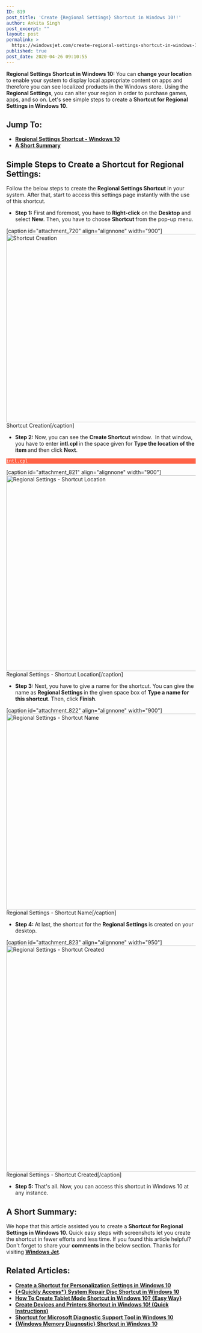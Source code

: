 ```yaml
---
ID: 819
post_title: 'Create {Regional Settings} Shortcut in Windows 10!!'
author: Ankita Singh
post_excerpt: ""
layout: post
permalink: >
  https://windowsjet.com/create-regional-settings-shortcut-in-windows-10-819/
published: true
post_date: 2020-04-26 09:10:55
---
```

<strong><span class="dropcap dropcap1">R</span></strong><strong>egional Settings Shortcut in Windows 10: </strong>You can <strong>change your location</strong> to enable your system to display local appropriate content on apps and therefore you can see localized products in the Windows store. Using the <strong>Regional Settings</strong>, you can alter your region in order to purchase games, apps, and so on. Let's see simple steps to create a <strong>Shortcut for Regional Settings in Windows 10</strong>.
<h2>Jump To:</h2>
<ul>
 	<li><a href="#1"><strong>Regional Settings Shortcut - Windows 10</strong></a></li>
 	<li><a href="#2"><strong>A Short Summary</strong></a></li>
</ul>
<h2 id="1">Simple Steps to Create a Shortcut for Regional Settings:</h2>
Follow the below steps to create the <strong>Regional </strong><strong>Settings</strong><strong> </strong><strong>Shortcut</strong> in your system. After that, start to access this settings page instantly with the use of this shortcut.
<ul>
 	<li><strong>Step 1:</strong> First and foremost, you have to<strong> Right-click</strong> on the <strong>Desktop</strong> and select <strong>New</strong>. Then, you have to choose <strong>Shortcut </strong>from the pop-up menu.</li>
</ul>
[caption id="attachment_720" align="alignnone" width="900"]<img class="size-full wp-image-720" src="https://windowsjet.com/wp-content/uploads/2020/04/shortcut.png" alt="Shortcut Creation" width="900" height="500" /> Shortcut Creation[/caption]
<ul>
 	<li><strong>Step 2: </strong>Now, you can see the <strong>Create Shortcut</strong> window.  In that window, you have to enter <strong>intl.cpl</strong><strong> </strong>in the space given for <strong>Type the location of the item </strong>and then click <strong>Next</strong>.</li>
</ul>
<p style="background: Tomato;"><code style="background: Tomato; color: white;">intl.cpl</code></p>


[caption id="attachment_821" align="alignnone" width="900"]<img class="size-full wp-image-821" src="https://windowsjet.com/wp-content/uploads/2020/04/reg1.png" alt="Regional Settings - Shortcut Location" width="900" height="520" /> Regional Settings - Shortcut Location[/caption]
<ul>
 	<li><strong>Step 3: </strong>Next, you have to give a name for the shortcut. You can give the name as <strong>Regional Settings </strong>in the given space box of <strong>Type a name for this shortcut</strong>. Then, click <strong>Finish</strong>.</li>
</ul>
[caption id="attachment_822" align="alignnone" width="900"]<img class="size-full wp-image-822" src="https://windowsjet.com/wp-content/uploads/2020/04/reg2.png" alt="Regional Settings - Shortcut Name" width="900" height="520" /> Regional Settings - Shortcut Name[/caption]
<ul>
 	<li><strong>Step 4: </strong>At last, the shortcut for the <strong>Regional </strong><strong>Settings</strong><strong> </strong>is created on your desktop.</li>
</ul>
[caption id="attachment_823" align="alignnone" width="950"]<img class="size-full wp-image-823" src="https://windowsjet.com/wp-content/uploads/2020/04/reg3.png" alt="Regional Settings - Shortcut Created" width="950" height="600" /> Regional Settings - Shortcut Created[/caption]
<ul>
 	<li><strong>Step 5: </strong>That's all. Now, you can access this shortcut in Windows 10 at any instance.</li>
</ul>
<h2 id="2">A Short Summary:</h2>
We hope that this article assisted you to create a <strong>Shortcut for Regional Settings in Windows 10. </strong>Quick easy steps with screenshots let you create the shortcut in fewer efforts and less time. If you found this article helpful? Don't forget to share your <strong>comments</strong> in the below section. Thanks for visiting <a href="https://windowsjet.com/"><strong>Windows Jet</strong></a>.
<h2>Related Articles:</h2>
<ul>
 	<li><strong><a class="LinkSuggestion__Link-sc-1mdih4x-2 jZPuuT" href="https://windowsjet.com/create-a-shortcut-for-personalization-settings-in-windows-10-404/" target="_blank" rel="noopener noreferrer">Create a Shortcut for Personalization Settings in Windows 10</a></strong></li>
 	<li><strong><a class="LinkSuggestion__Link-sc-1mdih4x-2 jZPuuT" href="https://windowsjet.com/quickly-access-system-repair-disc-shortcut-in-windows-10-648/" target="_blank" rel="noopener noreferrer">{*Quickly Access*} System Repair Disc Shortcut in Windows 10</a></strong></li>
 	<li><strong><a class="LinkSuggestion__Link-sc-1mdih4x-2 jZPuuT" href="https://windowsjet.com/create-tablet-mode-shortcut-in-windows-10-576/" target="_blank" rel="noopener noreferrer">How To Create Tablet Mode Shortcut in Windows 10? {Easy Way}</a></strong></li>
 	<li><strong><a class="LinkSuggestion__Link-sc-1mdih4x-2 jZPuuT" href="https://windowsjet.com/create-devices-and-printers-shortcut-in-windows-10-quick-instructions-774/" target="_blank" rel="noopener noreferrer">Create Devices and Printers Shortcut in Windows 10! (Quick Instructions)</a></strong></li>
 	<li><strong><a class="LinkSuggestion__Link-sc-1mdih4x-2 jZPuuT" href="https://windowsjet.com/shortcut-for-microsoft-diagnostic-support-tool-in-windows-10-552/" target="_blank" rel="noopener noreferrer">Shortcut for Microsoft Diagnostic Support Tool in Windows 10</a></strong></li>
 	<li><strong><a class="LinkSuggestion__Link-sc-1mdih4x-2 jZPuuT" href="https://windowsjet.com/windows-memory-diagnostic-shortcut-in-windows-10-656/" target="_blank" rel="noopener noreferrer">{Windows Memory Diagnostic} Shortcut in Windows 10</a></strong></li>
</ul>